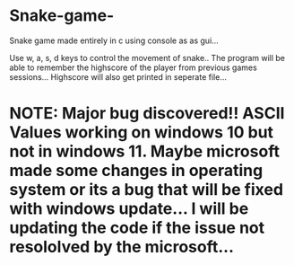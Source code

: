 # Snake-game-
Snake game made entirely in c using console as as gui...

Use w, a, s, d keys to control the movement of snake..
The program will be able to remember the highscore of the player from previous games sessions...
Highscore will also get printed in seperate file...



# NOTE: Major bug discovered!! ASCII Values working on windows 10 but not in windows 11. Maybe microsoft made some changes in operating system or its a bug that will be fixed with windows update... I will be updating the code if the issue not resololved by the microsoft...
